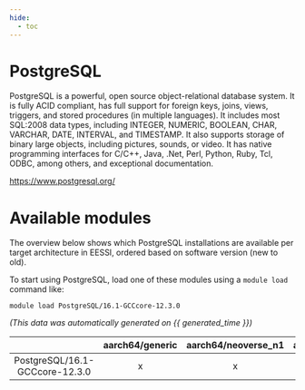 ```yaml
---
hide:
  - toc
---
```


PostgreSQL
==========


PostgreSQL is a powerful, open source object-relational database system. It is fully ACID compliant, has full support for foreign keys, joins, views, triggers, and stored procedures (in multiple languages). It includes most SQL:2008 data types, including INTEGER, NUMERIC, BOOLEAN, CHAR, VARCHAR, DATE, INTERVAL, and TIMESTAMP. It also supports storage of binary large objects, including pictures, sounds, or video. It has native programming interfaces for C/C++, Java, .Net, Perl, Python, Ruby, Tcl, ODBC, among others, and exceptional documentation.

https://www.postgresql.org/
# Available modules


The overview below shows which PostgreSQL installations are available per target architecture in EESSI, ordered based on software version (new to old).

To start using PostgreSQL, load one of these modules using a `module load` command like:

```shell
module load PostgreSQL/16.1-GCCcore-12.3.0
```

*(This data was automatically generated on {{ generated_time }})*  

| |aarch64/generic|aarch64/neoverse_n1|aarch64/neoverse_v1|x86_64/generic|x86_64/amd/zen2|x86_64/amd/zen3|x86_64/amd/zen4|x86_64/intel/haswell|x86_64/intel/skylake_avx512|
| :---: | :---: | :---: | :---: | :---: | :---: | :---: | :---: | :---: | :---: |
|PostgreSQL/16.1-GCCcore-12.3.0|x|x|x|x|x|x|x|x|x|
